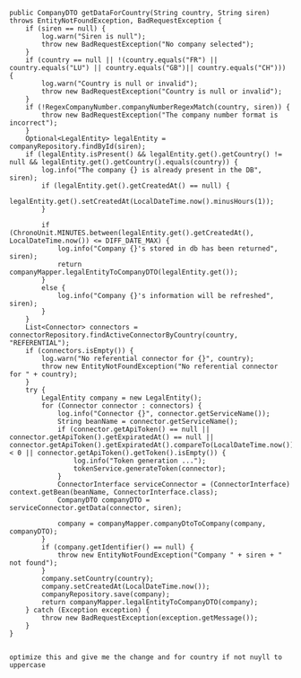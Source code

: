     public CompanyDTO getDataForCountry(String country, String siren) throws EntityNotFoundException, BadRequestException {
        if (siren == null) {
            log.warn("Siren is null");
            throw new BadRequestException("No company selected");
        }
        if (country == null || !(country.equals("FR") || country.equals("LU") || country.equals("GB")|| country.equals("CH"))) {
            log.warn("Country is null or invalid");
            throw new BadRequestException("Country is null or invalid");
        }
        if (!RegexCompanyNumber.companyNumberRegexMatch(country, siren)) {
            throw new BadRequestException("The company number format is incorrect");
        }
        Optional<LegalEntity> legalEntity = companyRepository.findById(siren);
        if (legalEntity.isPresent() && legalEntity.get().getCountry() != null && legalEntity.get().getCountry().equals(country)) {
            log.info("The company {} is already present in the DB", siren);
            if (legalEntity.get().getCreatedAt() == null) {
                legalEntity.get().setCreatedAt(LocalDateTime.now().minusHours(1));
            }

            if (ChronoUnit.MINUTES.between(legalEntity.get().getCreatedAt(), LocalDateTime.now()) <= DIFF_DATE_MAX) {
                log.info("Company {}'s stored in db has been returned", siren);
                return companyMapper.legalEntityToCompanyDTO(legalEntity.get());
            }
            else {
                log.info("Company {}'s information will be refreshed", siren);
            }
        }
        List<Connector> connectors = connectorRepository.findActiveConnectorByCountry(country, "REFERENTIAL");
        if (connectors.isEmpty()) {
            log.warn("No referential connector for {}", country);
            throw new EntityNotFoundException("No referential connector for " + country);
        }
        try {
            LegalEntity company = new LegalEntity();
            for (Connector connector : connectors) {
                log.info("Connector {}", connector.getServiceName());
                String beanName = connector.getServiceName();
                if (connector.getApiToken() == null || connector.getApiToken().getExpiratedAt() == null || connector.getApiToken().getExpiratedAt().compareTo(LocalDateTime.now()) < 0 || connector.getApiToken().getToken().isEmpty()) {
                    log.info("Token generation ...");
                    tokenService.generateToken(connector);
                }
                ConnectorInterface serviceConnector = (ConnectorInterface) context.getBean(beanName, ConnectorInterface.class);
                CompanyDTO companyDTO = serviceConnector.getData(connector, siren);

                company = companyMapper.companyDtoToCompany(company, companyDTO);
            }
            if (company.getIdentifier() == null) {
                throw new EntityNotFoundException("Company " + siren + " not found");
            }
            company.setCountry(country);
            company.setCreatedAt(LocalDateTime.now());
            companyRepository.save(company);
            return companyMapper.legalEntityToCompanyDTO(company);
        } catch (Exception exception) {
            throw new BadRequestException(exception.getMessage());
        }
    }


    optimize this and give me the change and for country if not nuyll to uppercase
